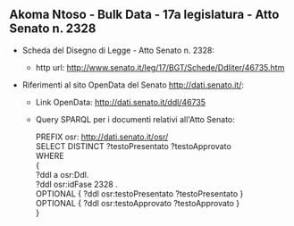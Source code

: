 ## Akoma Ntoso - Bulk Data - 17a legislatura - Atto Senato n. 2328 ##

* Scheda del Disegno di Legge - Atto Senato n. 2328:
	* http url: http://www.senato.it/leg/17/BGT/Schede/Ddliter/46735.htm

* Riferimenti al sito OpenData del Senato http://dati.senato.it/:
	* Link OpenData: http://dati.senato.it/ddl/46735
	* Query SPARQL per i documenti relativi all'Atto Senato:

        PREFIX osr: <http://dati.senato.it/osr/>  
		SELECT DISTINCT ?testoPresentato ?testoApprovato  
		WHERE  
		{  
		    ?ddl a osr:Ddl.  
		    ?ddl osr:idFase 2328 .  
		    OPTIONAL { ?ddl osr:testoPresentato ?testoPresentato }  
		    OPTIONAL { ?ddl osr:testoApprovato ?testoApprovato }  
		}
		